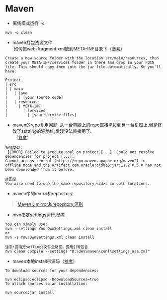 Maven
==

- 离线模式运行 `-o`  
```
mvn -o clean
```

- maven打包资源文件  
  如何把web-fragment.xml放到META-INF目录下（[参考](https://stackoverflow.com/a/17531764)）
```
Create a new source folder with the location src/main/resources, then create your META-INF/services folder in there and drop in your FQCN file. This should copy them into the jar file automatically. So you'll have:

Project
| src
| | main
|   | java
|     | [your source code]
|   | resources
|     | META-INF
|       | services
|         | [your service files]
```

- maven的repo复用问题
  从一台电脑上的repo直接拷贝到另一台机器上,但是修改了settting的源地址;发现没法直接用了。  
  （[参考](https://stackoverflow.com/a/31525835)）
```
报错类似：
 [ERROR] Failed to execute goal on project [...]: Could not resolve dependencies for project [...]: 
Cannot access central (https://repo.maven.apache.org/maven2) in offline mode and the artifact com.oracle:ojdbc6:jar:11.2.0.3.0 has not been downloaded from it before.

原因是
You also need to use the same repository <id>s in both locations.
```

- maven中的mirror和repository  
> [Maven：mirror和repository 区别](https://my.oschina.net/sunchp/blog/100634)

- mvn指定settings运行,[参考](https://stackoverflow.com/a/25279325)
```
You can simply use:
mvn --settings YourOwnSettings.xml clean install
or
mvn -s YourOwnSettings.xml clean install

注意:要指定settings文件全路径，要用引号包含
mvn clean compile --settings "D:\dev\maven\conf\settings_aaa.xml"  
```

- maven本地install带源码（[参考](https://stackoverflow.com/a/5102640)）
```
To download sources for your dependencies:

mvn eclipse:eclipse -DdownloadSources=true
To attach sources to an installation:

mvn source:jar install
```
